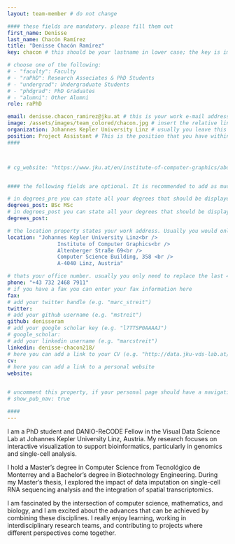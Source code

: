 ```yaml
---
layout: team-member # do not change

#### these fields are mandatory. please fill them out
first_name: Denisse
last_name: Chacón Ramírez
title: "Denisse Chacón Ramírez"
key: chacon # this should be your lastname in lower case; the key is important for publications or other listings that need to be linked to your profile. it needs to be unique (should there be someone else with the same lastname, please contact the admin)

# choose one of the following: 
# - "faculty": Faculty
# - "raPhD": Research Associates & PhD Students
# - "undergrad": Undergraduate Students
# - "phdgrad": PhD Graduates
# - "alumni": Other Alumni
role: raPhD

email: denisse.chacon_ramirez@jku.at # this is your work e-mail address
image: /assets/images/team_colored/chacon.jpg # insert the relative link to your profile image
organization: Johannes Kepler University Linz # usually you leave this unchanged, but if your have a different organization, feel free to change the property
position: Project Assistant # This is the position that you have within your organization. e.g. "Project Assistant", "University Assistant", "Technical Support", "Student Research" (or whatever Marc tells you^^)
####



# cg_website: "https://www.jku.at/en/institute-of-computer-graphics/about-us/team/marc-streit/" # if you add this link, there won't be a local page for your profile, but you would be redirected to another website (usually you would link your profile in the cg website)


#### the following fields are optional. It is recommended to add as much information as possible, since otherwise your page would look empty ;)

# in degrees_pre you can state all your degrees that should be displayed in front of your name e.g. "Dr", "DI", "Prof" etc. (or a combination of several)
degrees_post: BSc MSc
# in degrees_post you can state all your degrees that should be displayed after your name e.g. "BSc", "MSc" etc. (or a combination of several)
degrees_post:

# the location property states your work address. Usually you would only need to adjust the room number below i.e. change "0357" which is Marc's office to your own
location: "Johannes Kepler University Linz<br />
                Institute of Computer Graphics<br />
                Altenberger Straße 69<br />
                Computer Science Building, 358 <br />
                A-4040 Linz, Austria"

# thats your office number. usually you only need to replace the last 4 numbers with your own extension i.e. replace "6635" (you can find the extension on the right top of your office phone)
phone: "+43 732 2468 7911"
# if you have a fax you can enter your fax information here
fax:
# add your twitter handle (e.g. "marc_streit")
twitter:
# add your github username (e.g. "mstreit")
github: denisseram
# add your google scholar key (e.g. "l7TTSP0AAAAJ")
# google_scholar: 
# add your linkedin username (e.g. "marcstreit")
linkedin: denisse-chacon218/
# here you can add a link to your CV (e.g. "http://data.jku-vds-lab.at/team/marc/cv_streit.pdf")
cv: 
# here you can add a link to a personal website
website:


# uncomment this property, if your personal page should have a navigation for publications (i.e. if you have many publications). usually you don't need this.
# show_pub_nav: true

####
---
```


I am a PhD student and DANIO-ReCODE Fellow in the Visual Data Science Lab at Johannes Kepler University Linz, Austria. My research focuses on interactive visualization to support bioinformatics, particularly in genomics and single-cell analysis.

I hold a Master’s degree in Computer Science from Tecnológico de Monterrey and a Bachelor’s degree in Biotechnology Engineering. During my Master’s thesis, I explored the impact of data imputation on single-cell RNA sequencing analysis and the integration of spatial transcriptomics.

I am fascinated by the intersection of computer science, mathematics, and biology, and I am excited about the advances that can be achieved by combining these disciplines. I really enjoy learning, working in interdisciplinary research teams, and contributing to projects where different perspectives come together.


